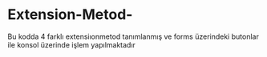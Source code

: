 # Extension-Metod-
Bu kodda 4 farklı extensiıonmetod tanımlanmış ve forms üzerindeki butonlar ile konsol üzerinde işlem yapılmaktadır
